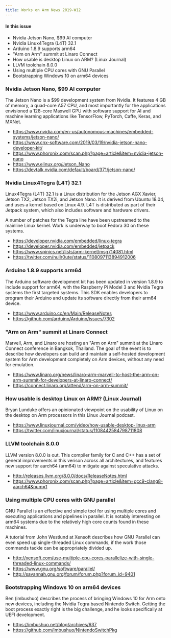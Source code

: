 ```yaml
---
title: Works on Arm News 2019-W12
---
```


#### In this issue

* Nvidia Jetson Nano, $99 AI computer
* Nvidia Linux4Tegra (L4T) 32.1
* Arduino 1.8.9 supports arm64
* "Arm on Arm" summit at Linaro Connect
* How usable is desktop Linux on ARM? (Linux Journal)
* LLVM toolchain 8.0.0 
* Using multiple CPU cores with GNU Parallel
* Bootstrapping Windows 10 on arm64 devices

### Nvidia Jetson Nano, $99 AI computer

The Jetson Nano is a $99 development system from Nvidia. It features
4 GB of memory, a quad-core A57 CPU, and most importantly for
the applications envisioned a 128-core Maxwell GPU with software
support for AI and machine learning applications like 
TensorFlow, PyTorch, Caffe, Keras, and MXNet.

* https://www.nvidia.com/en-us/autonomous-machines/embedded-systems/jetson-nano/
* https://www.cnx-software.com/2019/03/19/nvidia-jetson-nano-developer-kit/
* https://www.phoronix.com/scan.php?page=article&item=nvidia-jetson-nano
* https://www.elinux.org/Jetson_Nano
* https://devtalk.nvidia.com/default/board/371/jetson-nano/

### Nvidia Linux4Tegra (L4T) 32.1

Linux4Tegra (L4T) 32.1 is a Linux distribution for the
Jetson AGX Xavier, Jetson TX2, Jetson TX2i, and Jetson Nano.
It is derived from Ubuntu 18.04, and uses a kernel based on Linux 4.9.
L4T is distributed as part of their Jetpack system, which
also includes software and hardware drivers.

A number of patches for the Tegra line have been
upstreamed to the mainline Linux kernel. Work is 
underway to boot Fedora 30 on these systems.

* https://developer.nvidia.com/embedded/linux-tegra
* https://developer.nvidia.com/embedded/jetpack
* https://www.spinics.net/lists/arm-kernel/msg714081.html
* https://twitter.com/nullr0ute/status/1108097113894912006

### Arduino 1.8.9 supports arm64

The Arduino software development kit has been updated in
version 1.8.9 to include support for arm64, with the Raspberry
Pi Model 3 and Nvidia Tegra systems the first targeted 
systems. This SDK enables developers to program their
Arduino and update its software directly from their arm64 device.

* https://www.arduino.cc/en/Main/ReleaseNotes
* https://github.com/arduino/Arduino/issues/7302

### "Arm on Arm" summit at Linaro Connect

Marvell, Arm, and Linaro are hosting an "Arm on Arm" summit
at the Linaro Connect conference in Bangkok, Thailand. The
goal of the event is to describe how developers can build
and maintain a self-hosted development system for Arm
development completely on Arm devices, without any
need for emulation.

* https://www.linaro.org/news/linaro-arm-marvell-to-host-the-arm-on-arm-summit-for-developers-at-linaro-connect/
* https://connect.linaro.org/attend/arm-on-arm-summit/

### How usable is desktop Linux on ARM? (Linux Journal)

Bryan Lunduke offers an opinionated viewpoint on the usability
of Linux on the desktop on Arm processors in this Linux Journal
podcast.

* https://www.linuxjournal.com/video/how-usable-desktop-linux-arm
* https://twitter.com/linuxjournal/status/1108442584798711808

### LLVM toolchain 8.0.0 

LLVM version 8.0.0 is out. This compiler family for C and C++
has a set of general improvements in this verison across all
architectures, and features new support for aarch64 (arm64)
to mitigate against speculative attacks.

* http://releases.llvm.org/8.0.0/docs/ReleaseNotes.html
* https://www.phoronix.com/scan.php?page=article&item=gcc9-clang8-aarch64&num=1

### Using multiple CPU cores with GNU parallel

GNU Parallel is an effective and simple tool for using
multiple cores and executing applications and pipelines
in parallel. It is notably interesting on arm64 systems
due to the relatively high core counts found in these machines.

A tutorial from John Westlund at Xensoft describes how 
GNU Parallel can even speed up single-threaded Linux
commands, if the work those commands tackle can be appropriately
divided up.

* http://xensoft.com/use-multiple-cpu-cores-parallelize-with-single-threaded-linux-commands/
* https://www.gnu.org/software/parallel/
* http://savannah.gnu.org/forum/forum.php?forum_id=9401

### Bootstrapping Windows 10 on arm64 devices

Ben (imbushuo) describes the process of bringing Windows 10 for
Arm onto new devices, including the Nvidia Tegra based Nintendo
Switch. Getting the boot process exactly right is the big
challenge, and he looks specifically at UEFI development.

* https://imbushuo.net/blog/archives/637
* https://github.com/imbushuo/NintendoSwitchPkg

